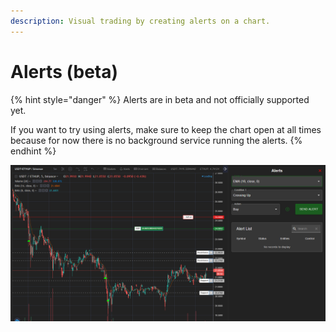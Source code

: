 ```yaml
---
description: Visual trading by creating alerts on a chart.
---
```


# Alerts \(beta\)



{% hint style="danger" %}
Alerts are in beta and not officially supported yet.   
  
If you want to try using alerts, make sure to keep the chart open at all times because for now there is no background service running the alerts.
{% endhint %}

![Example of creating an alert that would execute a buy order.](../../.gitbook/assets/image%20%2852%29.png)

